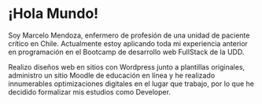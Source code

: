 # ¡Hola Mundo!
Soy Marcelo Mendoza, enfermero de profesión de una unidad de paciente crítico en Chile.
Actualmente estoy aplicando toda mi experiencia anterior en programación en el Bootcamp de desarrollo web FullStack de la UDD. 

Realizo diseños web en sitios con Wordpress junto a plantillas originales, administro un sitio Moodle de educación en línea y he realizado innumerables optimizaciones digitales en el lugar que trabajo, por lo que he decidido formalizar mis estudios como Developer.
